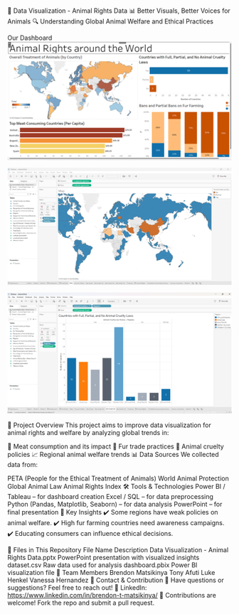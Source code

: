 🐾 Data Visualization - Animal Rights Data
📊 Better Visuals, Better Voices for Animals
🔍 Understanding Global Animal Welfare and Ethical Practices

Our Dashboard
![Control Chart](1.png)

![Control Chart](2.png)

![Control Chart](3.png)


📌 Project Overview
This project aims to improve data visualization for animal rights and welfare by analyzing global trends in:

🥩 Meat consumption and its impact
🦊 Fur trade practices
🏥 Animal cruelty policies
📈 Regional animal welfare trends
📊 Data Sources
We collected data from:

PETA (People for the Ethical Treatment of Animals)
World Animal Protection
Global Animal Law
Animal Rights Index
🛠️ Tools & Technologies
Power BI / Tableau – for dashboard creation
Excel / SQL – for data preprocessing
Python (Pandas, Matplotlib, Seaborn) – for data analysis
PowerPoint – for final presentation
📌 Key Insights
✔️ Some regions have weak policies on animal welfare.
✔️ High fur farming countries need awareness campaigns.
✔️ Educating consumers can influence ethical decisions.

📂 Files in This Repository
File Name	Description
Data Visualization - Animal Rights Data.pptx	PowerPoint presentation with visualized insights
dataset.csv	Raw data used for analysis
dashboard.pbix	Power BI visualization file
👥 Team Members
Brendon Matsikinya
Tony Afuti
Luke Henkel
Vanessa Hernandez
📩 Contact & Contribution
📧 Have questions or suggestions? Feel free to reach out!
🔗 LinkedIn: https://www.linkedin.com/in/brendon-t-matsikinya/
📍 Contributions are welcome! Fork the repo and submit a pull request.
